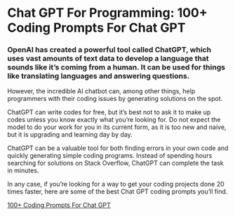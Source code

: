 # Chat GPT For Programming: 100+ Coding Prompts For Chat GPT

### OpenAI has created a powerful tool called ChatGPT, which uses vast amounts of text data to develop a language that sounds like it’s coming from a human. It can be used for things like translating languages and answering questions.


However, the incredible AI chatbot can, among other things, help programmers with their coding issues by generating solutions on the spot.

ChatGPT can write codes for free, but it’s best not to ask it to make up codes unless you know exactly what you’re looking for. Do not expect the model to do your work for you in its current form, as it is too new and naive, but it is upgrading and learning day by day.

ChatGPT can be a valuable tool for both finding errors in your own code and quickly generating simple coding programs. Instead of spending hours searching for solutions on Stack Overflow, ChatGPT can complete the task in minutes.

In any case, if you’re looking for a way to get your coding projects done 20 times faster, here are some of the best Chat GPT coding prompts you’ll find.

[100+ Coding Prompts For Chat GPT](best-coding-prompts.md)

